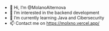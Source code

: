 - 👋 Hi, I’m @MolanoAlternova
- 👀 I’m interested in the backend development
- 🌱 I’m currently learning Java and Cibersecurity
- 📫 Contact me on https://molxno.vercel.app/

<!---
MolanoAlternova/MolanoAlternova is a ✨ special ✨ repository because its `README.md` (this file) appears on your GitHub profile.
You can click the Preview link to take a look at your changes.
--->
